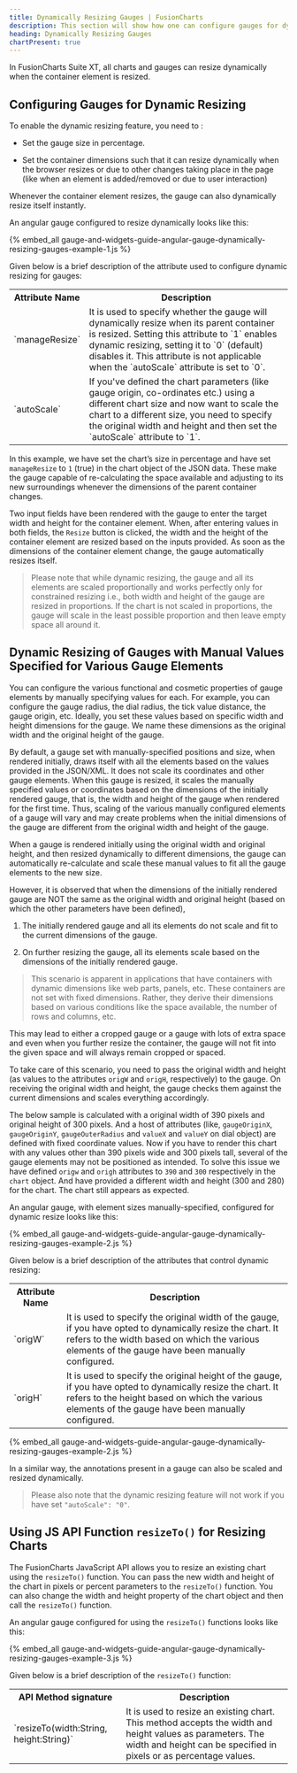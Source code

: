 ```yaml
---
title: Dynamically Resizing Gauges | FusionCharts
description: This section will show how one can configure gauges for dynamic resizing or use the JS API function to resize the charts.
heading: Dynamically Resizing Gauges
chartPresent: true
---
```

<style>
  #chart-container-1 {
    width:400px;
    height:350px;
  }
</style>
In FusionCharts Suite XT, all charts and gauges can resize dynamically when the container element is resized.

## Configuring Gauges for Dynamic Resizing

To enable the dynamic resizing feature, you need to :

* Set the gauge size in percentage.

* Set the container dimensions such that it can resize dynamically when the browser resizes or due to other changes taking place in the page (like when an element is added/removed or due to user interaction)

Whenever the container element resizes, the gauge can also dynamically resize itself instantly.

An angular gauge configured to resize dynamically looks like this:

{% embed_all gauge-and-widgets-guide-angular-gauge-dynamically-resizing-gauges-example-1.js %}

Given below is a brief description of the attribute used to configure dynamic resizing for gauges:

<table>
  <tr>
    <th>Attribute Name</th>
    <th>Description</th>
  </tr>
  <tr>
    <td>`manageResize`</td>
    <td>It is used to specify whether the gauge will dynamically resize when its parent container is resized. Setting this attribute to `1` enables dynamic resizing, setting it to `0` (default) disables it. This attribute is not applicable when the `autoScale` attribute is set to `0`.</td>
  </tr>
  <tr>
    <td>`autoScale`</td>
    <td>If you've defined the chart parameters (like gauge origin, co-ordinates etc.) using a different chart size and now want to scale the chart to a different size, you need to specify the original width and height and then set the `autoScale` attribute to `1`. </td>
  </tr>
</table>


In this example, we have set the chart’s size in percentage and have set `manageResize` to `1` (true) in the chart object of the JSON data. These make the gauge capable of re-calculating the space available and adjusting to its new surroundings whenever the dimensions of the parent container changes.

Two input fields have been rendered with the gauge to enter the target width and height for the container element. When, after entering values in both fields, the `Resize` button is clicked, the width and the height of the container element are resized based on the inputs provided. As soon as the dimensions of the container element change, the gauge automatically resizes itself.

> Please note that while dynamic resizing, the gauge and all its elements are scaled proportionally and works perfectly only for constrained resizing i.e., both width and height of the gauge are resized in proportions. If the chart is not scaled in proportions, the gauge will scale in the least possible proportion and then leave empty space all around it.

## Dynamic Resizing of Gauges with Manual Values Specified for Various Gauge Elements

You can configure the various functional and cosmetic properties of gauge elements by manually specifying values for each. For example, you can configure the gauge radius, the dial radius, the tick value distance, the gauge origin, etc. Ideally, you set these values based on specific width and height dimensions for the gauge. We name these dimensions as the original width and the original height of the gauge.

By default, a gauge set with manually-specified positions and size, when rendered initially, draws itself with all the elements based on the values provided in the JSON/XML. It does not scale its coordinates and other gauge elements. When this gauge is resized, it scales the manually specified values or coordinates based on the dimensions of the initially rendered gauge, that is, the width and height of the gauge when rendered for the first time. Thus, scaling of the various manually configured elements of a gauge will vary and may create problems when the initial dimensions of the gauge are different from the original width and height of the gauge.

When a gauge is rendered initially using the original width and original height, and then resized dynamically to different dimensions, the gauge can automatically re-calculate and scale these manual values to fit all the gauge elements to the new size.

However, it is observed that when the dimensions of the initially rendered gauge are NOT the same as the original width and original height (based on which the other parameters have been defined),

1. The initially rendered gauge and all its elements do not scale and fit to the current dimensions of the gauge.

2. On further resizing the gauge, all its elements scale based on the dimensions of the initially rendered gauge.

> This scenario is apparent in applications that have containers with dynamic dimensions like web parts, panels, etc. These containers are not set with fixed dimensions. Rather, they derive their dimensions based on various conditions like the space available, the number of rows and columns, etc.

This may lead to either a cropped gauge or a gauge with lots of extra space and even when you further resize the container, the gauge will not fit into the given space and will always remain cropped or spaced.

To take care of this scenario, you need to pass the original width and height (as values to the attributes `origW` and `origH`, respectively) to the gauge. On receiving the original width and height, the gauge checks them against the current dimensions and scales everything accordingly.

The below sample is calculated with a original width of 390 pixels and original height of 300 pixels. And a host of attributes (like, `gaugeOriginX`, `gaugeOriginY`, `gaugeOuterRadius` and `valueX` and `valueY` on dial object) are defined with fixed coordinate values. Now if you have to render this chart with any values other than 390 pixels wide  and 300 pixels tall, several of the gauge elements may not be positioned as intended. To solve this issue we have defined `origw` and `origh` attributes to `390` and `300` respectively in the `chart` object. And have provided a different width and height (300 and 280) for the chart. The chart still appears as expected.

An angular gauge, with element sizes manually-specified, configured for dynamic resize looks like this:

{% embed_all gauge-and-widgets-guide-angular-gauge-dynamically-resizing-gauges-example-2.js %}

Given below is a brief description of the attributes that control dynamic resizing:

<table>
  <tr>
    <th>Attribute Name</th>
    <th>Description</th>
  </tr>
  <tr>
    <td>`origW`</td>
    <td>It is used to specify the original width of the gauge, if you have opted to dynamically resize the chart. It refers to the width based on which the various elements of the gauge have been manually configured.</td>
  </tr>
  <tr>
    <td>`origH`</td>
    <td>It is used to specify the original height of the gauge, if you have opted to dynamically resize the chart. It refers to the height based on which the various elements of the gauge have been manually configured.</td>
  </tr>
</table>

{% embed_all gauge-and-widgets-guide-angular-gauge-dynamically-resizing-gauges-example-2.js %}

In a similar way, the annotations present in a gauge can also be scaled and resized dynamically.

> Please also note that the dynamic resizing feature will not work if you have set `"autoScale": "0"`.

## Using JS API Function `resizeTo()` for Resizing Charts

The FusionCharts JavaScript API allows you to resize an existing chart using the `resizeTo()` function. You can pass the new width and height of the chart in pixels or percent parameters to the `resizeTo()` function. You can also change the width and height property of the chart object and then call the `resizeTo()` function.

An angular gauge configured for using the `resizeTo()` functions looks like this:

{% embed_all gauge-and-widgets-guide-angular-gauge-dynamically-resizing-gauges-example-3.js %}

Given below is a brief description of the `resizeTo()` function:

<table>
  <tr>
    <th>API Method signature</th>
    <th>Description</th>
  </tr>
  <tr>
    <td>`resizeTo(width:String, height:String)`</td>
    <td>It is used to resize an existing chart. This method accepts the width and height values as parameters. The width and height can be specified in pixels or as percentage values. </td>
  </tr>
</table>

<pre style="display:none">
<!-- HACK: Apply css to chart container before chart rendering logic is prepared.
     Cannot be done through any chart events.
-->
<script pagespeed_no_defer="" type="text/javascript">
var divs = document.getElementsByTagName("div");
for (var i = 0; i < divs.length; i++) {
    var divid = divs[i].id;
    if (divid.indexOf('chartContainersources_xt_docs_tag_data') != -1) {
        $("#" + divid.toString()).css({
            "width": "450px",
            "height": "300px"
        });
        break;
    }
}
</script>
</pre>
